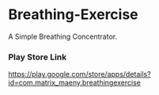 # Breathing-Exercise
A Simple Breathing Concentrator.

### Play Store Link

https://play.google.com/store/apps/details?id=com.matrix_maeny.breathingexercise
